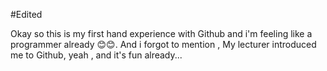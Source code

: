 #Edited

Okay so this is my first hand experience with Github and i'm feeling like a programmer already 😊😊.
And i forgot to mention , My lecturer introduced me to Github, yeah , and it's fun already...
